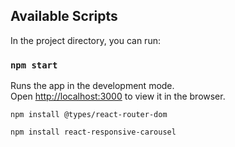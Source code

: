 
## Available Scripts

In the project directory, you can run:

### `npm start`

Runs the app in the development mode.\
Open [http://localhost:3000](http://localhost:3000) to view it in the browser.

```
npm install @types/react-router-dom
```
```
npm install react-responsive-carousel
```


